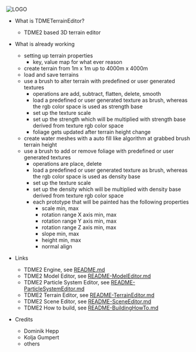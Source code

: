 ![LOGO](https://raw.githubusercontent.com/andreasdr/tdme2/master/resources/github/tdme2-logo.png)

- What is TDMETerrainEditor?
    - TDME2 based 3D terrain editor 

- What is already working
    - setting up terrain properties
        - key, value map for what ever reason
    - create terrain from 1m x 1m up to 4000m x 4000m
    - load and save terrains
    - use a brush to alter terrain with predefined or user generated textures
      - operations are add, subtract, flatten, delete, smooth
      - load a predefined or user generated texture as brush, whereas the rgb color space is used as strength base
      - set up the texture scale
      - set up the strength which will be multiplied with strength base derived from texture rgb color space
      - foliage gets updated after terrain height change
    - create water meshes with a auto fill like algorithm at grabbed brush terrain height
    - use a brush to add or remove foliage with predefined or user generated textures
      - operations are place, delete
      - load a predefined or user generated texture as brush, whereas the rgb color space is used as density base
      - set up the texture scale
      - set up the density which will be multiplied with density base derived from texture rgb color space
      - each prototype that will be painted has the following properties
        - scale min, max
        - rotation range X axis min, max
        - rotation range Y axis min, max
        - rotation range Z axis min, max
        - slope min, max
        - height min, max
        - normal align

- Links
    - TDME2 Engine, see [README.md](./README.md)
    - TDME2 Model Editor, see [README-ModelEditor.md](./README-ModelEditor.md)
    - TDME2 Particle System Editor, see [README-ParticleSystemEditor.md](./README-ParticleSystemEditor.md)
    - TDME2 Terrain Editor, see [README-TerrainEditor.md](./README-TerrainEditor.md)
    - TDME2 Scene Editor, see [README-SceneEditor.md](./README-SceneEditor.md)
    - TDME2 How to build, see [README-BuildingHowTo.md](./README-BuildingHowTo.md)

- Credits
    - Dominik Hepp
    - Kolja Gumpert
    - others
